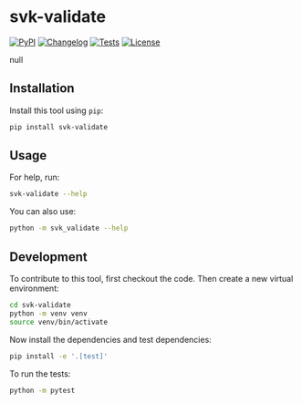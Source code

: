 # svk-validate

[![PyPI](https://img.shields.io/pypi/v/svk-validate.svg)](https://pypi.org/project/svk-validate/)
[![Changelog](https://img.shields.io/github/v/release/svkau/svk-validate?include_prereleases&label=changelog)](https://github.com/svkau/svk-validate/releases)
[![Tests](https://github.com/svkau/svk-validate/actions/workflows/test.yml/badge.svg)](https://github.com/svkau/svk-validate/actions/workflows/test.yml)
[![License](https://img.shields.io/badge/license-Apache%202.0-blue.svg)](https://github.com/svkau/svk-validate/blob/master/LICENSE)

null

## Installation

Install this tool using `pip`:
```bash
pip install svk-validate
```
## Usage

For help, run:
```bash
svk-validate --help
```
You can also use:
```bash
python -m svk_validate --help
```
## Development

To contribute to this tool, first checkout the code. Then create a new virtual environment:
```bash
cd svk-validate
python -m venv venv
source venv/bin/activate
```
Now install the dependencies and test dependencies:
```bash
pip install -e '.[test]'
```
To run the tests:
```bash
python -m pytest
```
